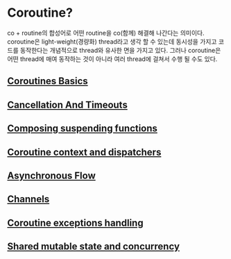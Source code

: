 # Coroutine?
co + routine의 합성어로 어떤 routine을 co(함께) 해결해 나간다는 의미이다. coroutine은 light-weight(경량화) thread라고 생각 할 수 있는데 동시성을 가지고 코드를 동작한다는 개념적으로 thread와 유사한 면을 가지고 있다. 그러나 coroutine은 어떤 thread에 매여 동작하는 것이 아니라 여러 thread에 걸쳐서 수행 될 수도 있다.

## [Coroutines Basics](./src/main/kotlin/basic/README.md)

## [Cancellation And Timeouts](./src/main/kotlin/cancellation_timeouts/README.md)

## [Composing suspending functions](./src/main/kotlin/suspending_function/README.md)

## [Coroutine context and dispatchers](./src/main/kotlin/context_dispatchers/README.md)

## [Asynchronous Flow](./src/main/kotlin/asynchronous_flow/README.md)

## [Channels](./src/main/kotlin/channels/README.md)

## [Coroutine exceptions handling](./src/main/kotlin/exceptions/README.md)

## [Shared mutable state and concurrency](./src/main/kotlin/mutablestate_concurrency/README.md)
